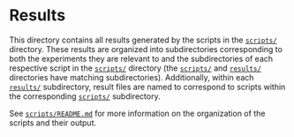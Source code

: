 # Results

This directory contains all results generated by the scripts in the [`scripts/`](../scripts) directory. These results are organized into subdirectories corresponding to both the experiments they are relevant to and the subdirectories of each respective script in the [`scripts/`](../scripts) directory (the [`scripts/`](../scripts) and [`results/`](../results) directories have matching subdirectories). Additionally, within each [`results/`](../results) subdirectory, result files are named to correspond to scripts within the corresponding [`scripts/`](../scripts) subdirectory.  

See [`scripts/README.md`](../scripts/README.md) for more information on the organization of the scripts and their output.
